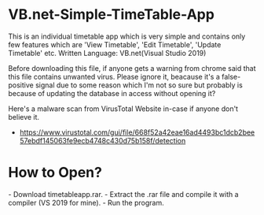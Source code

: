 # VB.net-Simple-TimeTable-App
This is an individual timetable app which is very simple and contains only few features which are 'View Timetable', 'Edit Timetable', 'Update Timetable' etc.
Written Language: VB.net(Visual Studio 2019)

Before downloading this file, if anyone gets a warning from chrome said that this file contains unwanted virus. Please ignore it, beacause it's a false-positive signal due to some reason which I'm not so sure but probably is because of updating the database in access without opening it?

Here's a malware scan from VirusTotal Website in-case if anyone don't believe it.
- https://www.virustotal.com/gui/file/668f52a42eae16ad4493bc1dcb2bee57ebdf145063fe9ecb4748c430d75b158f/detection

<h1><b>How to Open?</b></h1>
- Download timetableapp.rar.
- Extract the .rar file and compile it with a compiler (VS 2019 for mine).
- Run the program.
 
